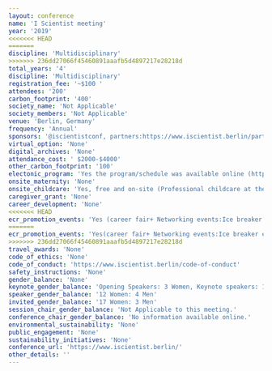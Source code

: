 ```yaml
---
layout: conference 
name: 'I Scientist meeting'
year: '2019'
<<<<<<< HEAD
=======
discipline: 'Multidisciplinary'
>>>>>>> 236dd27066f45460891aaafb5d4897217e28218d
total_years: '4'
discipline: 'Multidisciplinary'
registration_fee: '~$100 '
attendees: '200'
carbon_footprint: '400'
society_name: 'Not Applicable'
society_members: 'Not Applicable'
venue: 'Berlin, Germany'
frequency: 'Annual'
sponsors: '@iscientistconf, partners:https://www.iscientist.berlin/partners'
virtual_option: 'None'
digital_archives: 'None'
attendance_cost: ' $2000-$4000'
other_carbon_footprint: '100'
electonic_program: 'Yes the program/schedule was available online (https://www.iscientist.berlin/schedule)'
onsite_maternity: 'None'
onsite_childcare: 'Yes, free and on-site (Professional childcare at the conference will be provided free of cost in cooperation with the family service of Technische Universität Berlin. The childcare will take place in a room at the conference venue, so you will be close to your child or children at all times. Toys fitting for the age of the registered children will be provided by the childcare service. Should you want to make use of this service, or have any questions, please contact us via contact at iscientist.de. To register your child or children for the childcare service please send us an email by August 15, 2019. In your email please specify the number of children you need to be taken care of, their age, the times at which you would like to make use of the childcare service and whether your children have any special needs.)'
caregiver_grant: 'None'
career_development: 'None'
<<<<<<< HEAD
ecr_promotion_events: 'Yes (career fair+ Networking events:Ice breaker event+Networking breakfast+conference dinner)'
=======
ecr_promotion_events: 'Yes(career fair+ Networking events:Ice breaker event+Networking breakfast+conference dinner)'
>>>>>>> 236dd27066f45460891aaafb5d4897217e28218d
travel_awards: 'None'
code_of_ethics: 'None'
code_of_conduct: 'https://www.iscientist.berlin/code-of-conduct'
safety_instructions: 'None'
gender_balance: 'None'
keynote_gender_balance: 'Opening Speakers: 3 Women, Keynote speakers: 1'
speaker_gender_balance: '12 Women: 4 Men'
invited_gender_balance: '17 Women: 3 Men'
session_chair_gender_balance: 'Not Applicable to this meeting.'
conference_chair_gender_balance: 'No information available online.'
environmental_sustainability: 'None'
public_engagement: 'None'
sustainability_initiatives: 'None'
conference_url: 'https://www.iscientist.berlin/'
other_details: ''
---
```

